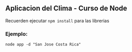 ## Aplicacion del Clima - Curso de Node

Recuerden ejecutar ```npm install``` para las librerias

### Ejemplo:
```
node app -d "San Jose Costa Rica"
```